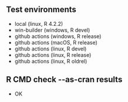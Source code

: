 ## Test environments

* local (linux, R 4.2.2)
* win-builder (windows, R devel)
* github actions (windows, R release)
* github actions (macOS, R release)
* github actions (linux, R devel)
* github actions (linux, R release)
* github actions (linux, R oldrel)

## R CMD check --as-cran results

* OK
